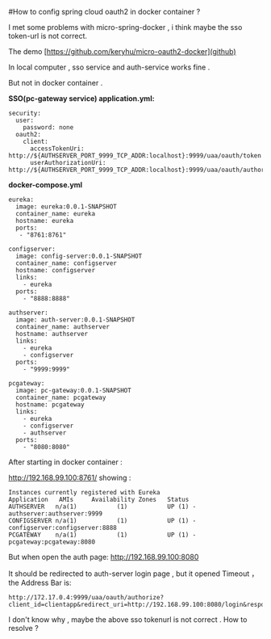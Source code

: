 
#How to config spring cloud oauth2 in docker container ?

I met some problems with micro-spring-docker , i think maybe the sso token-url is not correct.

The demo [https://github.com/keryhu/micro-oauth2-docker](github)

In local computer , sso service and auth-service works fine .

But not  in docker container . 

**SSO(pc-gateway service) application.yml:**

	security:
	  user:
	    password: none
	  oauth2:
	    client:
	      accessTokenUri: http://${AUTHSERVER_PORT_9999_TCP_ADDR:localhost}:9999/uaa/oauth/token
	      userAuthorizationUri: http://${AUTHSERVER_PORT_9999_TCP_ADDR:localhost}:9999/uaa/oauth/authorize
	     

	
**docker-compose.yml**

	eureka:
	  image: eureka:0.0.1-SNAPSHOT
	  container_name: eureka
	  hostname: eureka
	  ports:
	   - "8761:8761"
	   
	configserver:
	  image: config-server:0.0.1-SNAPSHOT
	  container_name: configserver
	  hostname: configserver
	  links:
	    - eureka
	  ports:
	    - "8888:8888"
	    
	authserver:
	  image: auth-server:0.0.1-SNAPSHOT
	  container_name: authserver
	  hostname: authserver
	  links:
	    - eureka
	    - configserver
	  ports:
	    - "9999:9999"

	pcgateway:
	  image: pc-gateway:0.0.1-SNAPSHOT
	  container_name: pcgateway
	  hostname: pcgateway
	  links:
	    - eureka
	    - configserver
	    - authserver
	  ports:
	    - "8080:8080"





After starting in docker container :	     
	          
http://192.168.99.100:8761/ showing :

	Instances currently registered with Eureka
	Application	  AMIs	   Availability Zones	Status
	AUTHSERVER	 n/a(1)	          (1)          	UP (1) - authserver:authserver:9999
	CONFIGSERVER n/a(1)	          (1)	        UP (1) - configserver:configserver:8888
	PCGATEWAY	 n/a(1)	          (1)        	UP (1) - pcgateway:pcgateway:8080

But when open the auth page: http://192.168.99.100:8080 
	          
It should be redirected to  auth-server login page , but it opened Timeout ， the Address Bar is: 

	http://172.17.0.4:9999/uaa/oauth/authorize?client_id=clientapp&redirect_uri=http://192.168.99.100:8080/login&response_type=code&state=cdXhfg

I don't know why , maybe the above sso tokenurl is not correct . How to resolve ?
	          
	         
	          
	    